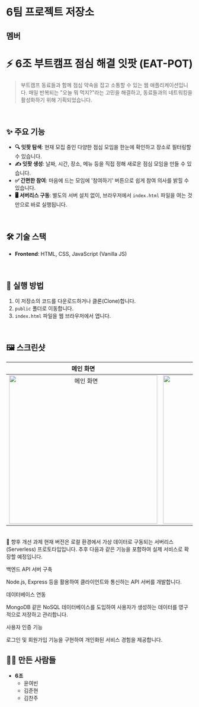 # 6팀 프로젝트 저장소

## 멤버

# ⚡️ 6조 부트캠프 점심 해결 잇팟 (EAT-POT)

> 부트캠프 동료들과 함께 점심 약속을 잡고 소통할 수 있는 웹 애플리케이션입니다. 매일 반복되는 "오늘 뭐 먹지?"라는 고민을 해결하고, 동료들과의 네트워킹을 활성화하기 위해 기획되었습니다.

<br>

## ✨ 주요 기능

-   **🔍 잇팟 탐색**: 현재 모집 중인 다양한 점심 모임을 한눈에 확인하고 장소로 필터링할 수 있습니다.
-   **✍️ 잇팟 생성**: 날짜, 시간, 장소, 메뉴 등을 직접 정해 새로운 점심 모임을 만들 수 있습니다.
-   **✅ 간편한 참여**: 마음에 드는 모임에 '참여하기' 버튼으로 쉽게 참여 의사를 밝힐 수 있습니다.
-   **🖥️ 서버리스 구동**: 별도의 서버 설치 없이, 브라우저에서 `index.html` 파일을 여는 것만으로 바로 실행됩니다.

<br>

## 🛠️ 기술 스택

-   **Frontend**: HTML, CSS, JavaScript (Vanilla JS)

<br>

## 🚀 실행 방법

1.  이 저장소의 코드를 다운로드하거나 클론(Clone)합니다.
2.  `public` 폴더로 이동합니다.
3.  `index.html` 파일을 웹 브라우저에서 엽니다.

<br>

## 🖼️ 스크린샷

| 메인 화면 | 상세 정보 화면 |
| :----------------------------------------------------------: | :----------------------------------------------------------: |
| <img src="여기에_메인화면_이미지_경로.png" alt="메인 화면" width="400"> | <img src="여기에_상세화면_이미지_경로.png" alt="상세 화면" width="400"> |

<br>
🚀 향후 개선 과제
현재 버전은 로컬 환경에서 가상 데이터로 구동되는 서버리스(Serverless) 프로토타입입니다. 추후 다음과 같은 기능을 포함하여 실제 서비스로 확장할 예정입니다.

백엔드 API 서버 구축

Node.js, Express 등을 활용하여 클라이언트와 통신하는 API 서버를 개발합니다.

데이터베이스 연동

MongoDB 같은 NoSQL 데이터베이스를 도입하여 사용자가 생성하는 데이터를 영구적으로 저장하고 관리합니다.

사용자 인증 기능

로그인 및 회원가입 기능을 구현하여 개인화된 서비스 경험을 제공합니다.


## 🧑‍💻 만든 사람들

-   **6조**
    -   윤여빈
    -   김준현
    -   김찬주
